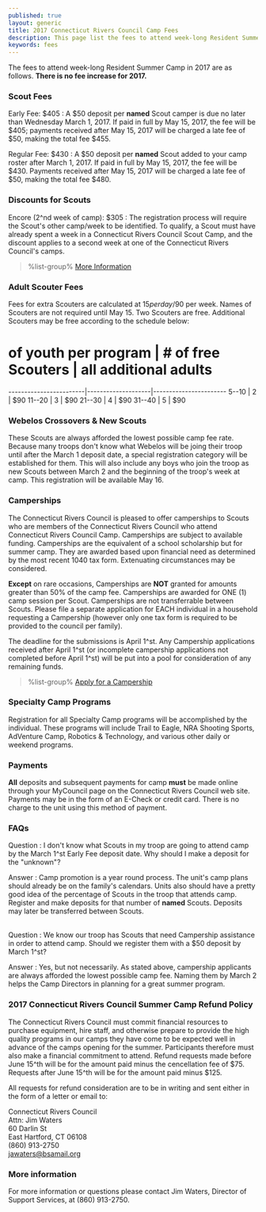 ```yaml
---
published: true
layout: generic
title: 2017 Connecticut Rivers Council Camp Fees
description: This page list the fees to attend week-long Resident Summer Camp in 2017 at Connecticut Rivers Council Scout Camps.
keywords: fees
---
```


The fees to attend week-long Resident Summer Camp in 2017 are as follows. **There is no fee increase for 2017.**

### Scout Fees

Early Fee: $405
: A $50 deposit per **named** Scout camper is due no later than Wednesday March 1, 2017.
  If paid in full by May 15, 2017, the fee will be $405; payments received
  after May 15, 2017 will be charged a late fee of $50, making the total fee
  $455.

Regular Fee: $430
: A $50 deposit per **named** Scout added to your camp roster after
  March 1, 2017. If paid in full by May 15, 2017, the fee will be $430.
  Payments received after May 15, 2017 will be charged a late fee of $50,
  making the total fee $480.

### Discounts for Scouts

Encore (2^nd week of camp): $305
: The registration process will require the Scout's other camp/week to be
  identified. To qualify, a Scout must have already spent a week in a
  Connecticut Rivers Council Scout Camp, and the discount applies to a
  second week at one of the Connecticut Rivers Council's camps.

> %list-group%
> <a href="{{ site.url }}/pdf/2017/2017-encore-week.pdf" class="list-group-item">More Information</a>

### Adult Scouter Fees

Fees for extra Scouters are calculated at $15 per day/$90 per week. Names of
Scouters are not required until May 15. Two Scouters are free. Additional
Scouters may be free according to the schedule below:

 # of youth per program | # of free Scouters | all additional adults
------------------------|--------------------|-----------------------
  5--10                 | 2                  | $90
 11--20                 | 3                  | $90
 21--30                 | 4                  | $90
 31--40                 | 5                  | $90

### Webelos Crossovers & New Scouts

These Scouts are always afforded the lowest possible camp fee rate. Because
many troops don't know what Webelos will be joing their troop until after the
March 1 deposit date, a special registration category will be established for
them. This will also include any boys who join the troop as new Scouts between
March 2 and the beginning of the troop's week at camp. This registration will
be available May 16.

### Camperships

The Connecticut Rivers Council is pleased to offer camperships to Scouts who are members of the Connecticut Rivers Council who attend Connecticut Rivers Council Camp.  Camperships are subject to available funding. Camperships are the equivalent of a school scholarship but for summer camp. They are awarded based upon financial need as determined by the most recent 1040 tax form.  Extenuating circumstances may be considered.   

**Except** on rare occasions, Camperships are **NOT** granted for amounts greater than 50% of the camp fee.  Camperships are awarded for ONE (1) camp session per Scout.  Camperships are not transferrable between Scouts.  Please file a separate application for EACH individual in a household requesting a Campership (however only one tax form is required to be provided to the council per family).  

The deadline for the submissions is April 1^st.  Any Campership applications received after April 1^st (or incomplete campership applications not completed before April 1^st) will be put into a pool for consideration of any remaining funds.

> %list-group%
> <a href="{{ site.url }}/summer-camp/fees/camperships/" class="list-group-item">Apply for a Campership</a>

### Specialty Camp Programs

Registration for all Specialty Camp programs will be accomplished by the
individual. These programs will include Trail to Eagle, NRA Shooting Sports,
AdVenture Camp, Robotics & Technology, and various other daily or weekend
programs.

### Payments

**All** deposits and subsequent payments for camp **must** be made online
through your MyCouncil page on the Connecticut Rivers Council web site.
Payments may be in the form of an E-Check or credit card. There is no charge to
the unit using this method of payment.

### FAQs

Question
: I don't know what Scouts in my troop are going to attend camp by the March
1^st Early Fee deposit date. Why should I make a deposit for the "unknown"?

Answer
: Camp promotion is a year round process. The unit's camp plans should already
  be on the family's calendars. Units also should have a pretty good idea of
  the percentage of Scouts in the troop that attends camp. Register and make
  deposits for that number of **named** Scouts. Deposits may later be
  transferred between Scouts.

<br/>
Question
: We know our troop has Scouts that need Campership assistance in order to
  attend camp. Should we register them with a $50 deposit by March 1^st?

Answer
: Yes, but not necessarily. As stated above, campership applicants are always
  afforded the lowest possible camp fee. Naming them by March 2 helps the Camp
  Directors in planning for a great summer program.

### 2017 Connecticut Rivers Council Summer Camp Refund Policy

The Connecticut Rivers Council must commit financial resources to purchase
equipment, hire staff, and otherwise prepare to provide the high quality
programs in our camps they have come to be expected well in advance of the camps opening for the summer. Participants therefore
must also make a financial commitment to attend. Refund requests made before
June 15^th will be for the amount paid minus the cencellation fee of $75. Requests after June 15^th
will be for the amount paid minus $125.

All requests for refund consideration are to be in writing and sent either in
the form of a letter or email to:

Connecticut Rivers Council<br>
Attn: Jim Waters<br>
60 Darlin St<br>
East Hartford, CT 06108<br>
(860) 913-2750<br>
[jawaters@bsamail.org](jawaters@bsamail.org)

### More information

For more information or questions please contact Jim Waters, Director of
Support Services, at (860) 913-2750.
